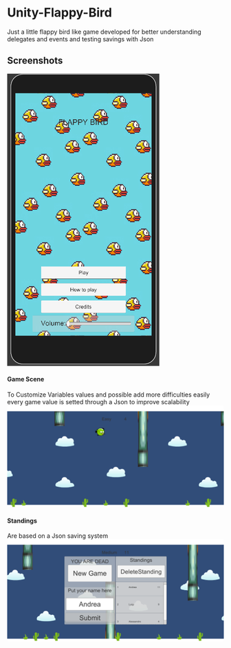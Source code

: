 # Unity-Flappy-Bird

Just a little flappy bird like game developed for better understanding delegates and events and testing savings with Json

## Screenshots

![App Screenshot](https://github.com/AlessandroArbasino/Unity-Flappy-Bird/blob/main/ReadMeScreenshots/Menu.PNG)


#### Game Scene 
To Customize Variables values and possible add more difficulties easily every game value is setted through a Json to improve scalability
![App Screenshot](https://github.com/AlessandroArbasino/Unity-Flappy-Bird/blob/main/ReadMeScreenshots/GameScene.PNG)


#### Standings 
Are based on a Json saving system 
![App Screenshot](https://github.com/AlessandroArbasino/Unity-Flappy-Bird/blob/main/ReadMeScreenshots/Standings.PNG)
